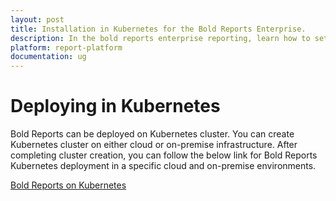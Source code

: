 ```yaml
---
layout: post
title: Installation in Kubernetes for the Bold Reports Enterprise.
description: In the bold reports enterprise reporting, learn how to set up the Installation in Kubernetes for the Bold Reports Enterprise Edition.
platform: report-platform
documentation: ug
---
```


# Deploying in Kubernetes

Bold Reports can be deployed on Kubernetes cluster. You can create Kubernetes cluster on either cloud or on-premise infrastructure. After completing cluster creation, you can follow the below link for Bold Reports Kubernetes deployment in a specific cloud and on-premise environments.

[Bold Reports on Kubernetes](https://github.com/boldreports/bold-reports-kubernetes/tree/v4.2.52)